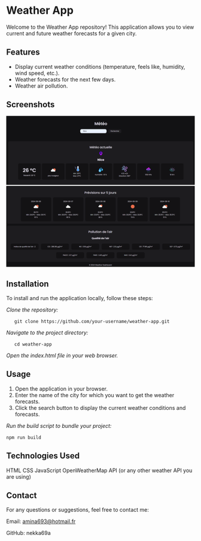 # Weather App

Welcome to the Weather App repository! This application allows you to view current and future weather forecasts for a given city.

## Features

- Display current weather conditions (temperature, feels like, humidity, wind speed, etc.).
- Weather forecasts for the next few days.
- Weather air pollution.

## Screenshots

![Weather App Screenshot](./weatherAppCapture1.png)
![Weather App Screenshot](./weatherAppCapture2.png)

## Installation

To install and run the application locally, follow these steps:

_Clone the repository:_

       git clone https://github.com/your-username/weather-app.git

_Navigate to the project directory:_
   
       cd weather-app

_Open the index.html file in your web browser._

## Usage

1. Open the application in your browser.
2. Enter the name of the city for which you want to get the weather forecasts.
3. Click the search button to display the current weather conditions and forecasts.

_Run the build script to bundle your project:_

    npm run build

   
## Technologies Used

HTML
CSS
JavaScript
OpenWeatherMap API (or any other weather API you are using)

## Contact
For any questions or suggestions, feel free to contact me:

Email: amina693@hotmail.fr

GitHub: nekka69a

